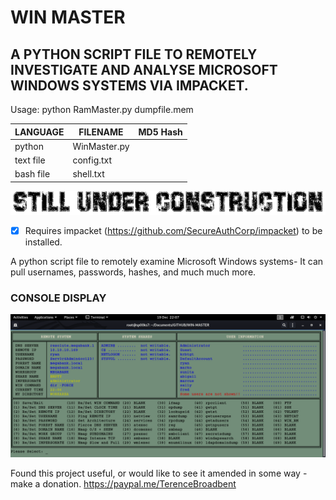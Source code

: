 # WIN MASTER
## A PYTHON SCRIPT FILE TO REMOTELY INVESTIGATE AND ANALYSE MICROSOFT WINDOWS SYSTEMS VIA IMPACKET.

Usage: python RamMaster.py dumpfile.mem

| LANGUAGE  | FILENAME         | MD5 Hash                         |
|------     |------            | -------                          |
| python    | WinMaster.py     |  |
| text file | config.txt       |  |
| bash file | shell.txt        |  |

![Screenshot](picture2.png)
- [x] Requires impacket (https://github.com/SecureAuthCorp/impacket) to be installed.

A python script file to remotely examine Microsoft Windows systems- It can pull usernames, passwords, hashes, and much much more.

### CONSOLE DISPLAY
![Screenshot](picture1.png)

Found this project useful, or would like to see it amended in some way - make a donation.
https://paypal.me/TerenceBroadbent
